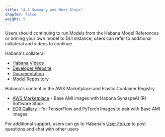 ```yaml
---
title: "4.3 Summary and Next Steps"
chapter: false
weight: 5
---
```


Users should continuing to run Models from the Habana Model References or brining your own model to DL1 instance; users can refer to additional collateral and videos to continue

Habana's collateral

- [Habana Videos](https://developer.habana.ai/videos/)
- [Developer Website](https://developer.habana.ai)
- [Documentation](https://docs.habana.ai)
- [Model Repository](https://github.com/habanaai/Model-Repository)

Habana's content in the AWS Marketplace and Elastic Container Registry

- [AWS Marketplace](https://aws.amazon.com/marketplace/search/results?searchTerms=Habana) - Base AMI images with Habana SynaspeAI (R) Software Stack
- [ECR Gallery](https://gallery.ecr.aws/habanalabs/) - for TensorFlow and PyTorch Images to pair with Base AMI images

For additional support, users can go to Habana's [User Forum](https://forum.habana.ai) to post questions and chat with other users
